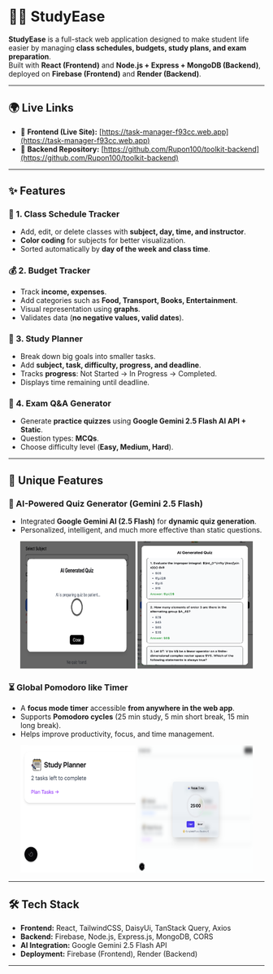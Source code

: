 # 🧑‍🎓 StudyEase

**StudyEase** is a full-stack web application designed to make student life easier by managing **class schedules, budgets, study plans, and exam preparation**.  
Built with **React (Frontend)** and **Node.js + Express + MongoDB (Backend)**, deployed on **Firebase (Frontend)** and **Render (Backend)**.

---

## 🌍 Live Links

- 🚀 **Frontend (Live Site):** [https://task-manager-f93cc.web.app](https://task-manager-f93cc.web.app)  
- 📂 **Backend Repository:** [https://github.com/Rupon100/toolkit-backend](https://github.com/Rupon100/toolkit-backend)  

---

## ✨ Features

### 📅 1. Class Schedule Tracker
- Add, edit, or delete classes with **subject, day, time, and instructor**.  
- **Color coding** for subjects for better visualization.  
- Sorted automatically by **day of the week and class time**.  

### 💰 2. Budget Tracker
- Track **income, expenses**.  
- Add categories such as **Food, Transport, Books, Entertainment**.  
- Visual representation using **graphs**.  
- Validates data (**no negative values, valid dates**).  

### 📝 3. Study Planner
- Break down big goals into smaller tasks.  
- Add **subject, task, difficulty, progress, and deadline**.  
- Tracks **progress**: Not Started → In Progress → Completed.  
- Displays time remaining until deadline.  

### 🤖 4. Exam Q&A Generator
- Generate **practice quizzes** using **Google Gemini 2.5 Flash AI API + Static**.  
- Question types: **MCQs**.  
- Choose difficulty level (**Easy, Medium, Hard**).  


---

## 🌟 Unique Features

### 🤖 AI-Powered Quiz Generator (Gemini 2.5 Flash)
- Integrated **Google Gemini AI (2.5 Flash)** for **dynamic quiz generation**.  
- Personalized, intelligent, and much more effective than static questions.  

<div align="center">
  <img src="./src//assets/screenshots/quiz-ai1.png" width="45%" height="250px" alt="AI Quiz Screenshot 1" />
  <img src="./src/assets/screenshots/quiz-ai2.png" width="45%" height="250px" alt="AI Quiz Screenshot 2" />
</div

---

### ⏳ Global Pomodoro like Timer
- A **focus mode timer** accessible **from anywhere in the web app**.  
- Supports **Pomodoro cycles** (25 min study, 5 min short break, 15 min long break).  
- Helps improve productivity, focus, and time management.  

<div align="center">
  <img src="./src//assets/screenshots/pomodro1.png" width="45%" height="250px" alt="Pomodoro Screenshot 1" />
  <img src="./src/assets/screenshots/pomodro2.png" width="45%" height="250px" alt="Pomodoro Screenshot 2" />
</div>

---

## 🛠️ Tech Stack

- **Frontend:** React, TailwindCSS, DaisyUi, TanStack Query, Axios
- **Backend:** Firebase, Node.js, Express.js, MongoDB, CORS  
- **AI Integration:** Google Gemini 2.5 Flash API  
- **Deployment:** Firebase (Frontend), Render (Backend)  

---
